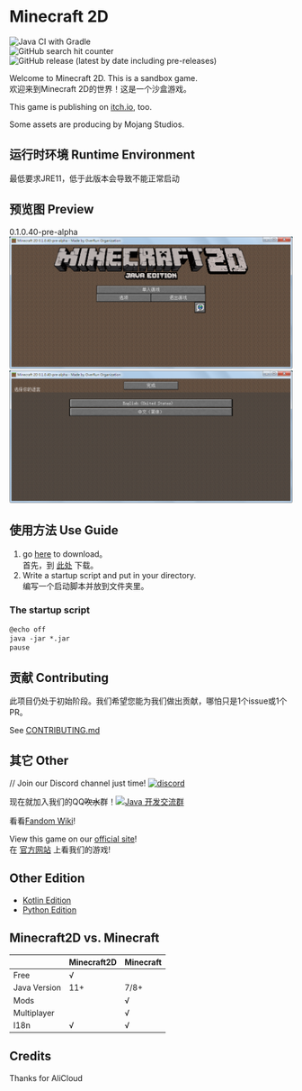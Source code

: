 ﻿# Minecraft 2D

![Java CI with Gradle](https://github.com/Over-Run/Minecraft2D/workflows/Java%20CI%20with%20Gradle/badge.svg?branch=pre-alpha)  
![GitHub search hit counter](https://img.shields.io/github/search/Over-Run/Minecraft2D/goto)  
![GitHub release (latest by date including pre-releases)](https://img.shields.io/github/v/release/Over-Run/Minecraft2D?include_prereleases)

Welcome to Minecraft 2D. This is a sandbox game.  
欢迎来到Minecraft 2D的世界！这是一个沙盒游戏。

This game is publishing on [itch.io](https://squid233.itch.io/minecraft2d), too.

Some assets are producing by Mojang Studios.

## 运行时环境 Runtime Environment

最低要求JRE11，低于此版本会导致不能正常启动

## 预览图 Preview

0.1.0.40-pre-alpha  
![0-1-0-40-0](/img/0-1-0-40-0.png)![0-1-0-40-1](/img/0-1-0-40-1.png)

## 使用方法 Use Guide

1. go [here](https://github.com/Over-Run/mc2d-acv) to download。  
首先，到 [此处](https://github.com/Over-Run/mc2d-acv) 下载。
2. Write a startup script and put in your directory.  
编写一个启动脚本并放到文件夹里。

### The startup script

```batch
@echo off
java -jar *.jar
pause
```

## 贡献 Contributing

此项目仍处于初始阶段。我们希望您能为我们做出贡献，哪怕只是1个issue或1个PR。

See [CONTRIBUTING.md](CONTRIBUTING.md)

## 其它 Other

// Join our Discord channel just time! [![discord](https://img.shields.io/discord/751804389718753421)](https://discord.gg/ydYzTKV)

现在就加入我们的QQ~~吹水~~群！[![Java 开发交流群](https://pub.idqqimg.com/wpa/images/group.png)](https://qm.qq.com/cgi-bin/qm/qr?k=efwa2cjVSs-S_UorWELGd45SPTJBTGV6&jump_from=webapi)

看看[Fandom Wiki](https://minecraft2d.fandom.com/zh/wiki/)!

View this game on our [official site](https://over-run.github.io/)!  
在 [官方网站](https://over-run.github.io/) 上看我们的游戏!

## Other Edition

- [Kotlin Edition](https://github.com/Over-Run/Minecraft2D-Kotlin)
- [Python Edition](https://github.com/QWERTY770/Minecraft-2D-Python/)

## Minecraft2D vs. Minecraft

|   | Minecraft2D | Minecraft |
|---|-------------|-----------|
| Free | √ | |
| Java Version | 11+ | 7/8+ |
| Mods | | √ |
| Multiplayer | | √ |
| I18n | √ | √ |

## Credits

Thanks for AliCloud
